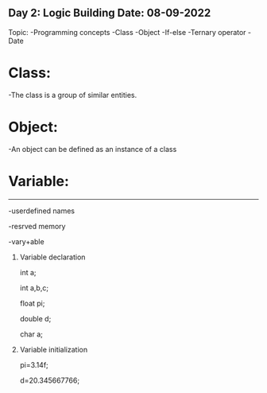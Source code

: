 Day 2: Logic Building
Date: 08-09-2022
---------------------------------------------------
  Topic:
    -Programming concepts
    -Class
    -Object
    -If-else
    -Ternary operator
    -Date


# Class: 
-The class is a group of similar entities.

		
# Object:
-An object can be defined as an instance of a class	

# Variable:
---------

  -userdefined names
  
  -resrved memory
  
  -vary+able	

1. Variable declaration

    int a;
    
    int a,b,c;
    
    float pi;
    
    double d;
    
    char a;


2. Variable initialization

    pi=3.14f;
    
    d=20.345667766;
